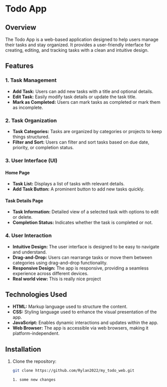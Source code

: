 # Todo App 

## Overview

The Todo App is a web-based application designed to help users manage their tasks and stay organized. It provides a user-friendly interface for creating, editing, and tracking tasks with a clean and intuitive design.

## Features

### 1. Task Management

- **Add Task:** Users can add new tasks with a title and optional details.
- **Edit Task:** Easily modify task details or update the task title.
- **Mark as Completed:** Users can mark tasks as completed or mark them as incomplete.

### 2. Task Organization

- **Task Categories:** Tasks are organized by categories or projects to keep things structured.
- **Filter and Sort:** Users can filter and sort tasks based on due date, priority, or completion status.

### 3. User Interface (UI)

#### Home Page

- **Task List:** Displays a list of tasks with relevant details.
- **Add Task Button:** A prominent button to add new tasks quickly.

#### Task Details Page

- **Task Information:** Detailed view of a selected task with options to edit or delete.
- **Completion Status:** Indicates whether the task is completed or not.

### 4. User Interaction

- **Intuitive Design:** The user interface is designed to be easy to navigate and understand.
- **Drag-and-Drop:** Users can rearrange tasks or move them between categories using drag-and-drop functionality.
- **Responsive Design:** The app is responsive, providing a seamless experience across different devices.
- **Real world view:**
  This is really nice project 

## Technologies Used

- **HTML:** Markup language used to structure the content.
- **CSS:** Styling language used to enhance the visual presentation of the app.
- **JavaScript:** Enables dynamic interactions and updates within the app.
- **Web Browser:** The app is accessible via web browsers, making it platform-independent.

## Installation

1. Clone the repository:
   ```bash
   git clone https://github.com/Rylan2022/my_todo_web.git

   1. some new changes
